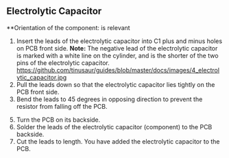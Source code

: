 ## Electrolytic Capacitor
**Orientation of the component: is relevant
<!-- unclear-reword: orientation -->
1. Insert the leads of the electrolytic capacitor into C1 plus and minus holes on PCB front side.
**Note:** The negative lead of the electrolytic capacitor is marked with a white line on the cylinder, and is the shorter of the two pins of the electrolytic capacitor.
https://github.com/tinusaur/guides/blob/master/docs/images/4_electrolytic_capacitor.jpg
3. Pull the leads down so that the electrolytic capacitor lies tightly on the PCB front side. 
4. Bend the leads to 45 degrees in opposing direction to prevent the resistor from falling off the PCB.
<!-- terminology-edit: simplify sentence, 45 degrees is a bit difficult for a younnger audience -->
5. Turn the PCB on its backside.
6. Solder the leads of the electrolytic capacitor (component) to the PCB backside. 
7. Cut the leads to length.
You have added the electrolytic capacitor to the PCB.
